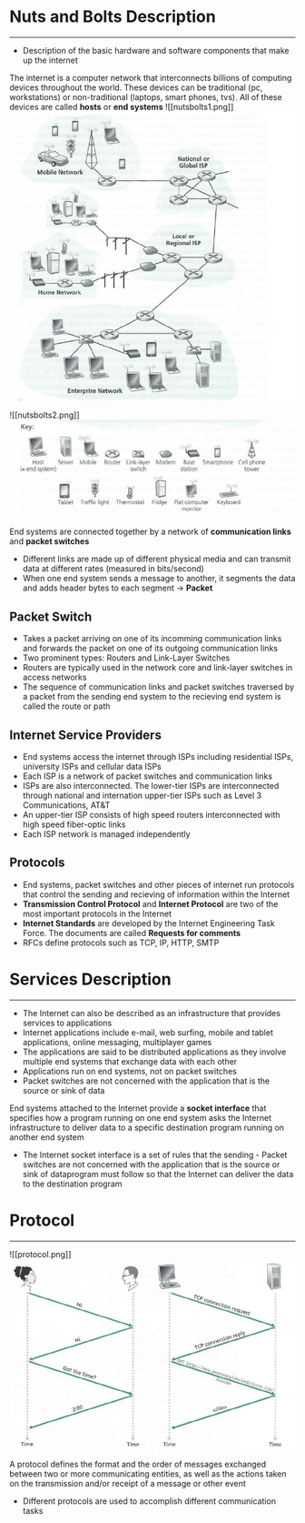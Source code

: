 # Nuts and Bolts Description
----
- Description of the basic hardware and software components that make up the internet 

The internet is a computer network that interconnects billions of computing devices throughout the world. These devices can be traditional (pc, workstations) or non-traditional (laptops, smart phones, tvs). All of these devices are called **hosts** or **end systems**
![[nutsbolts1.png]]
![nutsbolts1.png](https://github.com/Shogunkayo/PES_Notes/blob/main/Computer%20Networks/Images/nutsbolts1.png)

![[nutsbolts2.png]]
![nutsbolts2.png](https://github.com/Shogunkayo/PES_Notes/blob/main/Computer%20Networks/Images/nutsbolts2.png)

End systems are connected together by a network of **communication links** and **packet switches**
- Different links are made up of different physical media and can transmit data at different rates (measured in bits/second)
- When one end system sends a message to another, it segments the data and adds header bytes to each segment -> **Packet**

## Packet Switch
- Takes a packet arriving on one of its incomming communication links and forwards the packet on one of its outgoing communication links
- Two prominent types: Routers and Link-Layer Switches
- Routers are typically used in the network core and link-layer switches in access networks
- The sequence of communication links and packet switches traversed by a packet from the sending end system to the recieving end system is called the route or path

## Internet Service Providers
- End systems access the internet through ISPs including residential ISPs, university ISPs and cellular data ISPs
- Each ISP is a network of packet switches and communication links
- ISPs are also interconnected. The lower-tier ISPs are interconnected through national and internation upper-tier ISPs such as Level 3 Communications, AT&T
- An upper-tier ISP consists of high speed routers interconnected with high speed fiber-optic links
- Each ISP network is managed independently

## Protocols
- End systems, packet switches and other pieces of internet run protocols that control the sending and recieving of information within the Internet
- **Transmission Control Protocol** and **Internet Protocol** are two of the most important protocols in the Internet
- **Internet Standards** are developed by the Internet Engineering Task Force. The documents are called **Requests for comments**
- RFCs define protocols such as TCP, IP, HTTP, SMTP

# Services Description
----
- The Internet can also be described as an infrastructure that provides services to applications
- Internet applications include e-mail, web surfing, mobile and tablet applications, online messaging, multiplayer games
- The applications are said to be distributed applications as they involve multiple end systems that exchange data with each other
- Applications run on end systems, not on packet switches
- Packet switches are not concerned with the application that is the source or sink of data

End systems attached to the Internet provide a **socket interface** that specifies how a program running on one end system asks the Internet infrastructure to deliver data to a specific destination program running on another end system
- The Internet socket interface is a set of rules that the sending - Packet switches are not concerned with the application that is the source or sink of dataprogram must follow so that the Internet can deliver the data to the destination program

# Protocol
---
![[protocol.png]]
![protocol.png](https://github.com/Shogunkayo/PES_Notes/blob/main/Computer%20Networks/Images/protocol.png)

A protocol defines the format and the order of messages exchanged between two or more communicating entities, as well as the actions taken on the transmission and/or receipt of a message or other event
- Different protocols are used to accomplish different communication tasks
